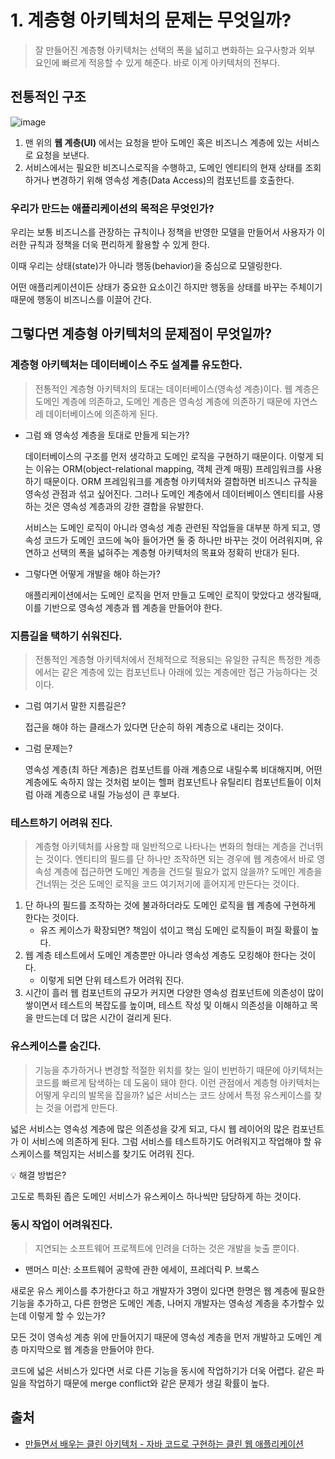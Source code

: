 # 1. 계층형 아키텍처의 문제는 무엇일까?

> 잘 만들어진 계층형 아키텍처는 선택의 폭을 넓히고 변화하는 요구사항과 외부 요인에 빠르게 적응할 수 있게 해준다. 바로 이게 아키텍처의 전부다.
>

## 전통적인 구조

![image](https://user-images.githubusercontent.com/53366407/150629287-b598f9e7-a79f-47e5-be5d-f4b10c59c4c0.png)

1. 맨 위의 **웹 계층(UI)** 에서는 요청을 받아 도메인 혹은 비즈니스 계층에 있는 서비스로 요청을 보낸다.
2. 서비스에서는 필요한 비즈니스로직을 수행하고, 도메인 엔티티의 현재 상태를 조회하거나 변경하기 위해 영속성 계층(Data Access)의 컴포넌트를 호출한다.

### 우리가 만드는 애플리케이션의 목적은 무엇인가?

우리는 보통 비즈니스를 관장하는 규칙이나 정책을 반영한 모델을 만들어서 사용자가 이러한 규칙과 정책을 더욱 편리하게 활용할 수 있게 한다.

이때 우리는 상태(state)가 아니라 행동(behavior)을 중심으로 모델링한다.

어떤 애플리케이션이든 상태가 중요한 요소이긴 하지만 행동을 상태를 바꾸는 주체이기 때문에 행동이 비즈니스를 이끌어 간다.

## 그렇다면 계층형 아키텍처의 문제점이 무엇일까?

### 계층형 아키텍처는 데이터베이스 주도 설계를 유도한다.

> 전통적인 계층형 아키텍처의 토대는 데이터베이스(영속성 계층)이다. 웹 계층은 도메인 계층에 의존하고, 도메인 계층은 영속성 계층에 의존하기 때문에 자연스레 데이터베이스에 의존하게 된다.
>

- 그럼 왜 영속성 계층을 토대로 만들게 되는가?

  데이터베이스의 구조를 먼저 생각하고 도메인 로직을 구현하기 때문이다.  이렇게 되는 이유는 ORM(object-relational mapping, 객체 관계 매핑) 프레임워크를 사용하기 때문이다. ORM 프레임워크를 계층형 아키텍처와 결합하면 비즈니스 규칙을 영속성 관점과 섞고 싶어진다. 그러나 도메인 계층에서 데이터베이스 엔티티를 사용하는 것은 영속성 계층과의 강한 결합을 유발한다.

  서비스는 도메인 로직이 아니라 영속성 계층 관련된 작업들을 대부분 하게 되고, 영속성 코드가 도메인 코드에 녹아 들어가면 둘 중 하나만 바꾸는 것이 어려워지며, 유연하고 선택의 폭을 넓혀주는 계층형 아키텍처의 목표와 정확히 반대가 된다.


- 그렇다면 어떻게 개발을 해야 하는가?

  애플리케이션에서는 도메인 로직을 먼저 만들고 도메인 로직이 맞았다고 생각될때, 이를 기반으로 영속성 계층과 웹 계층을 만들어야 한다.


### 지름길을 택하기 쉬워진다.

> 전통적인 계층형 아키텍처에서 전체적으로 적용되는 유일한 규칙은 특정한 계층에서는 같은 계층에 있는 컴포넌트나 아래에 있는 계층에만 접근 가능하다는 것이다.
>
- 그럼 여기서 말한 지름길은?

  접근을 해야 하는 클래스가 있다면 단순히 하위 계층으로 내리는 것이다.

- 그럼 문제는?

  영속성 계층(최 하단 계층)은 컴포넌트를 아래 계층으로 내릴수록 비대해지며, 어떤 계층에도 속하지 않는 것처럼 보이는 헬퍼 컴포넌트나 유틸리티 컴포넌트들이 이처럼 아래 계층으로 내릴 가능성이 큰 후보다.


### 테스트하기 어려워 진다.

> 계층형 아키텍처를 사용할 때 일반적으로 나타나는 변화의 형태는 계층을 건너뛰는 것이다. 엔티티의 필드를 단 하나만 조작하면 되는 경우에 웹 계층에서 바로 영속성 계층에 접근하면 도메인 계층을 건드릴 필요가 없지 않을까? 도메인 계층을 건너뛰는 것은 도메인 로직을 코드 여기저기에 흩어지게 만든다는 것이다.
>

1. 단 하나의 필드를 조작하는 것에 불과하더라도 도메인 로직을 웹 계층에 구현하게 한다는 것이다.
    - 유즈 케이스가 확장되면? 책임이 섞이고 핵심 도메인 로직들이 퍼질 확률이 높다.
2. 웹 계층 테스트에서 도메인 계층뿐만 아니라 영속성 계층도 모킹해야 한다는 것이다.
    - 이렇게 되면 단위 테스트가 어려워 진다.
3. 시간이 흘러 웹 컴포넌트의 규모가 커지면 다양한 영속성 컴포넌트에 의존성이 많이 쌓이면서 테스트의 복잡도를 높이며, 테스트 작성 및 이해시 의존성을 이해하고 목을 만드는데 더 많은 시간이 걸리게 된다.

### 유스케이스를 숨긴다.

> 기능을 추가하거나 변경할 적절한 위치를 찾는 일이 빈번하기 때문에 아키텍처는 코드를 빠르게 탐색하는 데 도움이 돼야 한다. 이런 관점에서 계층형 아키텍처는 어떻게 우리의 발목을 잡을까? 넓은 서비스는 코드 상에서 특정 유스케이스를 찾는 것을 어렵게 만든다.
>

넓은 서비스는 영속성 계층에 많은 의존성을 갖게 되고, 다시 웹 레이어의 많은 컴포넌트가 이 서비스에 의존하게 된다. 그럼 서비스를 테스트하기도 어려워지고 작업해야 할 유스케이스를 책임지는 서비스를 찾기도 어려워 진다.

<aside>
💡 해결 방법은?

고도로 특화된 좁은 도메인 서비스가 유스케이스 하나씩만 담당하게 하는 것이다.

</aside>

### 동시 작업이 어려워진다.

> 지연되는 소프트웨어 프로젝트에 인려을 더하는 것은 개발을 늦출 뿐이다.
- 맨머스 미산: 소프트웨어 공학에 관한 에세이, 프레더릭 P. 브록스
>

새로운 유스 케이스를 추가한다고 하고 개발자가 3명이 있다면 한명은 웹 계층에 필요한 기능을 추가하고, 다른 한명은 도메인 계층, 나머지 개발자는 영속성 계층을 추가할수 있는데 이렇게 할 수 있는가?

모든 것이 영속성 계층 위에 만들어지기 때문에 영속성 계층을 먼저 개발하고 도메인 계층 마지막으로 웹 계층을 만들어야 한다.

코드에 넓은 서비스가 있다면 서로 다른 기능을 동시에 작업하기가 더욱 어렵다. 같은 파일을 작업하기 때문에 merge conflict와 같은 문제가 생길 확률이 높다.

## 출처
- [만들면서 배우는 클린 아키텍처 - 자바 코드로 구현하는 클린 웹 애플리케이션](https://www.aladin.co.kr/shop/wproduct.aspx?ItemId=283437942)